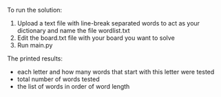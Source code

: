 To run the solution:

1. Upload a text file with line-break separated words to act as your dictionary and name the file wordlist.txt
2. Edit the board.txt file with your board you want to solve
3. Run main.py

The printed results:

* each letter and how many words that start with this letter were tested
* total number of words tested
* the list of words in order of word length
